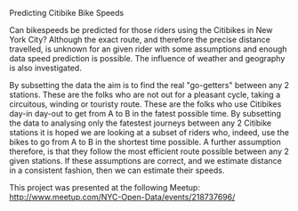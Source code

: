 Predicting Citibike Bike Speeds

Can bikespeeds be predicted for those riders using the Citibikes in New York City?
Although the exact route, and therefore the precise distance travelled, is unknown for an given rider with some assumptions and enough data speed prediction is possible. The influence of weather and geography is also investigated.

By subsetting the data the aim is to find the real "go-getters" between any 2 stations. These are the folks who are not out for a pleasant cycle, taking a circuitous, winding or touristy route. These are the folks who use Citibikes day-in day-out to get from A to B in the fatest possible time. By subsetting the data to analysing only the fatestest journeys between any 2 Citibike stations it is hoped we are looking at a subset of riders who, indeed, use the bikes to go from A to B in the shortest time possible. A further assumption therefore, is that they follow the most efficient route possible between any 2 given stations. If these assumptions are correct, and we estimate distance in a consistent fashion, then we can estimate their speeds.

This project was presented at the following Meetup:
http://www.meetup.com/NYC-Open-Data/events/218737696/
